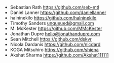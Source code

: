 - Sebastian Rath <https://github.com/seb-mtl>
- Daniel Lanner <https://github.com/daniellanner>
- halninekilo <https://github.com/halninekilo>
- Timothy Sanders <unqueued@gmail.com>
- M. McKester <https://github.com/MMcKester>
- Jonathan Dupre <hello@jonathandupre.com>
- Sean Mitchell https://github.com/dskvr 
- Nicola Dardanis <https://github.com/nicdard>
- KOGA Mitsuhiro <https://github.com/shiena>
- Akshat Sharma <https://github.com/Akshat111111>

